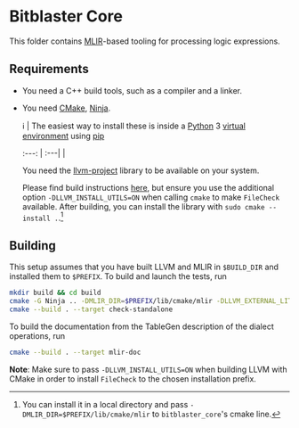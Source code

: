 # Bitblaster Core

This folder contains [MLIR](https://mlir.llvm.org/)-based tooling for processing logic expressions.

## Requirements

* You need a C++ build tools, such as a compiler and a linker.

* You need [CMake](https://cmake.org/), [Ninja](https://ninja-build.org/).

  :information_source: | The easiest way to install these is inside a [Python](https://www.python.org/) 3 [virtual environment](https://docs.python.org/3/tutorial/venv.html) using [pip](https://pypi.org/project/pip/.
  ) 

  :---: | :---|      |

  You need the [llvm-project](https://mlir.llvm.org/) library to be available on your system. 

  Please find build instructions [here](https://mlir.llvm.org/getting_started/), but ensure you use the additional option `-DLLVM_INSTALL_UTILS=ON` when calling `cmake` to make `FileCheck` available. After building, you can install the library with `sudo cmake --install .`.[^1]

## Building

This setup assumes that you have built LLVM and MLIR in `$BUILD_DIR` and installed them to `$PREFIX`. To build and launch the tests, run
```sh
mkdir build && cd build
cmake -G Ninja .. -DMLIR_DIR=$PREFIX/lib/cmake/mlir -DLLVM_EXTERNAL_LIT=$BUILD_DIR/bin/llvm-lit
cmake --build . --target check-standalone
```
To build the documentation from the TableGen description of the dialect operations, run
```sh
cmake --build . --target mlir-doc
```
**Note**: Make sure to pass `-DLLVM_INSTALL_UTILS=ON` when building LLVM with CMake in order to install `FileCheck` to the chosen installation prefix.


[^1]: You can install it in a local directory and pass `-DMLIR_DIR=$PREFIX/lib/cmake/mlir` to `bitblaster_core`'s cmake line.
